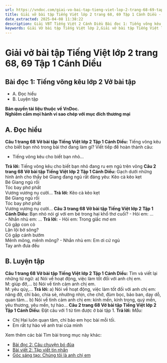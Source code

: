 ```yaml
---
url: https://vndoc.com/giai-vo-bai-tap-tieng-viet-lop-2-trang-68-69-tap-1-canh-dieu-321334
title: Giải vở bài tập Tiếng Việt lớp 2 trang 68, 69 Tập 1 Cánh Diều - VnDoc.com
date_extracted: 2025-04-08 11:38:22
description: Giải VBT Tiếng Việt 2 Cánh Diều Bài đọc 1: Tiếng võng kêu trang 68 được biên soạn nhằm giúp các em HS học tập tốt môn Tiếng Việt lớp 2 Cánh Diều. Mời các bạn tham khảo.
keywords: Giải Vở bài tập Tiếng Việt lớp 2,Giải vở bài tập Tiếng Việt lớp 2 trang 68 Tập 1 Cánh Diều,Giải Bài đọc 1 Tiếng võng kêu lớp 2 Cánh Diều Vở bài tập,Bài 17 Chị ngã em nâng lớp 2 Vở bài tập,Giải VBT Tiếng Việt lớp 2 Tập 1 trang 68 Cánh Diều,Giải Bài đọc 1 Tiếng võng kêu lớp 2 Cánh Diều,Giải vbt Tiếng Việt lớp 2
---
```


# Giải vở bài tập Tiếng Việt lớp 2 trang 68, 69 Tập 1 Cánh Diều
## **Bài đọc 1: Tiếng võng kêu lớp 2 Vở bài tập**
  * A. Đọc hiểu
  * B. Luyện tập

**Bản quyền tài liệu thuộc về VnDoc.**  
**Nghiêm cấm mọi hành vi sao chép với mục đích thương mại**
## **A. Đọc hiểu**
**Câu 1 trang 68 Vở bài tập Tiếng Việt lớp 2 Tập 1 Cánh Diều:** Tiếng võng kêu cho biết bạn nhỏ trong bài thơ đang làm gì? Viết tiếp để hoàn thành câu:
  * Tiếng võng kêu cho biết bạn nhỏ...

**Trả lời:**
Tiếng võng kêu cho biết bạn nhỏ đang ru em ngủ trên võng
**Câu 2 trang 68 Vở bài tập Tiếng Việt lớp 2 Tập 1 Cánh Diều:** Gạch dưới những hình ảnh cho thấy bé Giang đang ngủ rất đáng yêu:
Kẽo cà kẽo kẹt  
Bé Giang ngủ rồi  
Tóc bay phơ phất  
Vương vương nụ cười…
**Trả lời:**
Kẽo cà kẽo kẹt  
Bé Giang ngủ rồi  
Tóc bay phơ phất  
Vương vương nụ cười…
**Câu 3 trang 68 Vở bài tập Tiếng Việt lớp 2 Tập 1 Cánh Diều:** Bạn nhỏ nói gì với em bé trong hai khổ thơ cuối?
\- Hỏi em: ...   
\- Nhắn nhủ em: ...
**Trả lời:**
\- Hỏi em:
Trong giấc mơ em  
Có gặp con cò  
Lặn lội bờ sông?  
Có gặp cánh bướm  
Mênh mông, mênh mông?
\- Nhắn nhủ em:
Em ơi cứ ngủ  
Tay anh đưa đều
## **B. Luyện tập**
**Câu 1 trang 68 Vở bài tập Tiếng Việt lớp 2 Tập 1 Cánh Diều:** Tìm và viết lại những từ ngữ:
a\) Nói về hoạt động, việc làm tốt đối với anh chị em.  
M: giúp đỡ,…
b\) Nói về tình cảm anh chị em.  
M: yêu qúy,…
**Trả lời:**
a\) Nói về hoạt động, việc làm tốt đối với anh chị em: nâng đỡ, chỉ bảo, chia sẻ, nhường nhịn, che chở, đùm bọc, bảo ban, dạy dỗ, quan tâm...
b\) Nói về tình cảm anh chị em: kính mến, kính trọng, quý mến, yêu thương, yêu mến, tự hào...
**Câu 2 trang 68 Vở bài tập Tiếng Việt lớp 2 Tập 1 Cánh Diều:** Đặt câu với 1 từ tìm được ở bài tập 1.
**Trả lời:**
_Mẫu:_
  * Chị Hai luôn quan tâm, chỉ bảo em học bài mỗi tối.
  * Em rất tự hào về anh trai của mình

Xem thêm các bài Tìm bài trong mục này khác:
  * [Bài đọc 2: Câu chuyện bó đũa](</giai-vo-bai-tap-tieng-viet-lop-2-trang-69-70-tap-1-canh-dieu-321336>)
  * [Bài viết 2: Tập viết tin nhắn](</giai-vo-bai-tap-tieng-viet-lop-2-trang-70-tap-1-canh-dieu-321338>)
  * [Góc sáng tạo: Chúng tôi là anh chị em](</giai-vo-bai-tap-tieng-viet-lop-2-trang-71-tap-1-canh-dieu-321342>)

